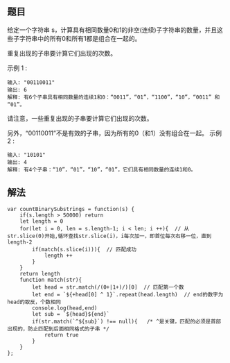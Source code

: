 ## 题目 
给定一个字符串 s，计算具有相同数量0和1的非空(连续)子字符串的数量，并且这些子字符串中的所有0和所有1都是组合在一起的。

重复出现的子串要计算它们出现的次数。

示例 1 :
```
输入: "00110011"
输出: 6
解释: 有6个子串具有相同数量的连续1和0：“0011”，“01”，“1100”，“10”，“0011” 和 “01”。
```
请注意，一些重复出现的子串要计算它们出现的次数。

另外，“00110011”不是有效的子串，因为所有的0（和1）没有组合在一起。
示例 2 :
```
输入: "10101"
输出: 4
解释: 有4个子串：“10”，“01”，“10”，“01”，它们具有相同数量的连续1和0。
```
## 解法
```
var countBinarySubstrings = function(s) {
    if(s.length > 50000) return
    let length = 0
    for(let i = 0, len = s.length-1; i < len; i ++){  // 从str.slice(0)开始,循环查找str.slice(i)，i每次加一，即首位每次右移一位，直到length-2
        if(match(s.slice(i))){  // 匹配成功
            length ++
        }
    }
    return length
    function match(str){
        let head = str.match(/(0+|1+)/)[0]  // 匹配第一个数
        let end = `${+head[0] ^ 1}`.repeat(head.length)  // end的数字为head的取反，个数相同
        console.log(head,end)
        let sub = `${head}${end}`
        if(str.match(`^${sub}`) !== null){   /* ^是关键，匹配的必须是首部出现的，防止匹配到后面相同格式的子串 */ 
            return true
        }
    }
};
```
